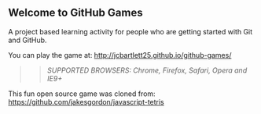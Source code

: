 ## Welcome to GitHub Games

A project based learning activity for people who are getting started with Git and GitHub.

You can play the game at: http://jcbartlett25.github.io/github-games/

>> _*SUPPORTED BROWSERS*: Chrome, Firefox, Safari, Opera and IE9+_

This fun open source game was cloned from: https://github.com/jakesgordon/javascript-tetris
